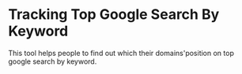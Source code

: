 # Tracking Top Google Search By Keyword
This tool helps people to find out which their domains'position on top google search by keyword.
